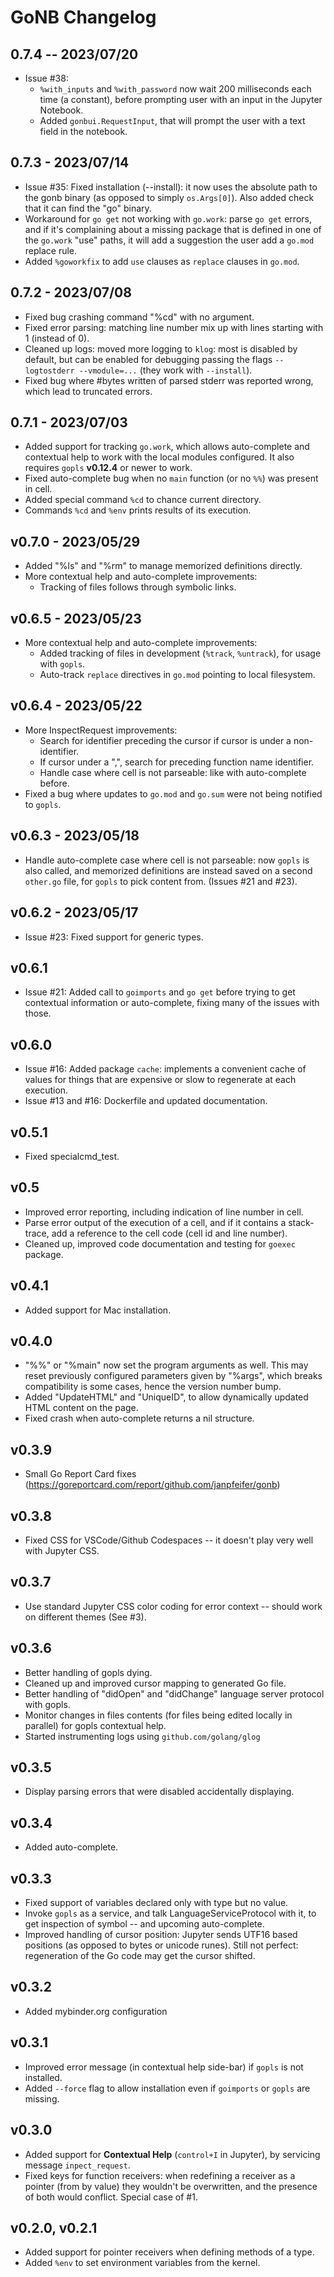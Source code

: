 # GoNB Changelog

## 0.7.4 -- 2023/07/20

* Issue #38:
  * `%with_inputs` and `%with_password` now wait 200 milliseconds each time (a constant), before 
    prompting user with an input in the Jupyter Notebook.
  * Added `gonbui.RequestInput`, that will prompt the user with a text field in the notebook.

## 0.7.3 - 2023/07/14

* Issue #35: Fixed installation (--install): it now uses the absolute path to the gonb binary
  (as opposed to simply `os.Args[0]`).
  Also added check that it can find the "go" binary.
* Workaround for `go get` not working with `go.work`: parse `go get` errors, and if it's complaining about
  a missing package that is defined in one of the `go.work` "use" paths, it will add a suggestion the user
  add a `go.mod` replace rule.
* Added `%goworkfix` to add `use` clauses as `replace` clauses in `go.mod`.

## 0.7.2 - 2023/07/08

* Fixed bug crashing command "%cd" with no argument.
* Fixed error parsing: matching line number mix up with lines starting with 1 (instead of 0).
* Cleaned up logs: moved more logging to `klog`: most is disabled by default, but can be enabled
  for debugging passing the flags `--logtostderr --vmodule=...` (they work with `--install`).
* Fixed bug where #bytes written of parsed stderr was reported wrong, which lead to truncated errors.

## 0.7.1 - 2023/07/03

* Added support for tracking `go.work`, which allows auto-complete and contextual help
  to work with the local modules configured. It also requires `gopls` **v0.12.4** or newer to work.
* Fixed auto-complete bug when no `main` function (or no `%%`) was present in cell.
* Added special command `%cd` to chance current directory.
* Commands `%cd` and `%env` prints results of its execution.

## v0.7.0 - 2023/05/29

* Added "%ls" and "%rm" to manage memorized definitions directly.
* More contextual help and auto-complete improvements:
  * Tracking of files follows through symbolic links.

## v0.6.5 - 2023/05/23

* More contextual help and auto-complete improvements:
  * Added tracking of files in development (`%track`, `%untrack`), for usage with `gopls`.
  * Auto-track `replace` directives in `go.mod` pointing to local filesystem.

## v0.6.4 - 2023/05/22

* More InspectRequest improvements:
  * Search for identifier preceding the cursor if cursor is under a non-identifier.
  * If cursor under a ",", search for preceding function name identifier.
  * Handle case where cell is not parseable: like with auto-complete before.
* Fixed a bug where updates to `go.mod` and `go.sum` were not being notified to `gopls`.

## v0.6.3 - 2023/05/18

* Handle auto-complete case where cell is not parseable: now `gopls` is also called, and memorized
  definitions are instead saved on a second `other.go` file, for `gopls` to pick content from.
  (Issues #21 and #23).

## v0.6.2 - 2023/05/17

* Issue #23: Fixed support for generic types.

## v0.6.1

* Issue #21: Added call to `goimports` and `go get` before trying to get contextual information or auto-complete, 
  fixing many of the issues with those.

## v0.6.0

* Issue #16: Added package `cache`: implements a convenient cache of values for things that
  are expensive or slow to regenerate at each execution.
* Issue #13 and #16: Dockerfile and updated documentation.

## v0.5.1

* Fixed specialcmd_test.

## v0.5

* Improved error reporting, including indication of line number in cell.
* Parse error output of the execution of a cell, and if it contains a stack-trace, add a reference to the cell
  code (cell id and line number).
* Cleaned up, improved code documentation and testing for `goexec` package.

## v0.4.1

* Added support for Mac installation.

## v0.4.0

* "%%" or "%main" now set the program arguments as well. This may reset previously configured parameters
  given by "%args", which breaks compatibility is some cases, hence the version number bump.
* Added "UpdateHTML" and "UniqueID", to allow dynamically updated HTML content on the page.
* Fixed crash when auto-complete returns a nil structure.

## v0.3.9

* Small Go Report Card fixes (https://goreportcard.com/report/github.com/janpfeifer/gonb)

## v0.3.8

* Fixed CSS for VSCode/Github Codespaces -- it doesn't play very well with Jupyter CSS.

## v0.3.7

* Use standard Jupyter CSS color coding for error context -- should work on different themes (See #3).

## v0.3.6

* Better handling of gopls dying.
* Cleaned up and improved cursor mapping to generated Go file.
* Better handling of "didOpen" and "didChange" language server protocol with gopls.
* Monitor changes in files contents (for files being edited locally in parallel) 
  for gopls contextual help.
* Started instrumenting logs using `github.com/golang/glog`

## v0.3.5

* Display parsing errors that were disabled accidentally displaying.

## v0.3.4

* Added auto-complete.

## v0.3.3

* Fixed support of variables declared only with type but no value.
* Invoke `gopls` as a service, and talk LanguageServiceProtocol with it, to get inspection
  of symbol -- and upcoming auto-complete.
* Improved handling of cursor position: Jupyter sends UTF16 based positions (as opposed to bytes 
  or unicode runes). Still not perfect: regeneration of the Go code may get the cursor shifted.

## v0.3.2

* Added mybinder.org configuration

## v0.3.1

* Improved error message (in contextual help side-bar) if `gopls` is not installed.
* Added `--force` flag to allow installation even if `goimports` or `gopls` 
  are missing.

## v0.3.0

* Added support for **Contextual Help** (`control+I` in Jupyter), by servicing message `inpect_request`.
* Fixed keys for function receivers: when redefining a receiver as a pointer (from by value)
  they wouldn't be overwritten, and the presence of both would conflict. Special case of #1.

## v0.2.0, v0.2.1

* Added support for pointer receivers when defining methods of a type.
* Added `%env` to set environment variables from the kernel.
